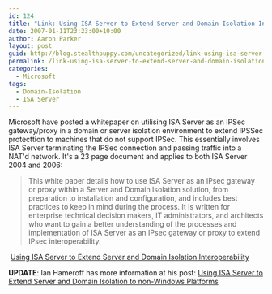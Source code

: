 ```yaml
---
id: 124
title: "Link: Using ISA Server to Extend Server and Domain Isolation Interoperability"
date: 2007-01-11T23:23:00+10:00
author: Aaron Parker
layout: post
guid: http://blog.stealthpuppy.com/uncategorized/link-using-isa-server-to-extend-server-and-domain-isolation-interoperability
permalink: /link-using-isa-server-to-extend-server-and-domain-isolation-interoperability/
categories:
  - Microsoft
tags:
  - Domain-Isolation
  - ISA Server
---
```

Microsoft have posted a whitepaper on utilising ISA Server as an IPSec gateway/proxy in a domain or server isolation environment to extend IPSSec protecttion to machines that do not support IPSec. This essentially involves ISA Server terminating the IPSec connection and passing traffic into a NAT'd network. It's a 23 page document and applies to both ISA Server 2004 and 2006:

> This white paper details how to use ISA Server as an IPsec gateway or proxy within a Server and Domain Isolation solution, from preparation to installation and configuration, and includes best practices to keep in mind during the process. It is written for enterprise technical decision makers, IT administrators, and architects who want to gain a better understanding of the processes and implementation of ISA Server as an IPsec gateway or proxy to extend IPsec interoperability.

 [Using ISA Server to Extend Server and Domain Isolation Interoperability](http://www.microsoft.com/downloads/details.aspx?FamilyID=589fcf8e-0511-4c22-a39e-6b841dd3c74f&DisplayLang=en)

**UPDATE**: Ian Hameroff has more information at his post: [Using ISA Server to Extend Server and Domain Isolation to non-Windows Platforms](http://blogs.technet.com/ianhamer/archive/2007/01/19/using-isa-server-to-extend-server-and-domain-isolation-to-non-windows-platforms.aspx)